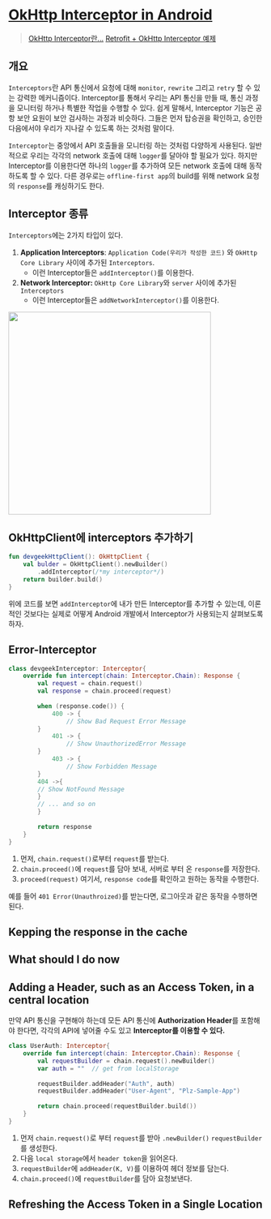 # [OkHttp Interceptor in Android](https://www.geeksforgeeks.org/okhttp-interceptor-in-android/)
> [OkHttp Interceptor란...]()
> [Retrofit + OkHttp Interceptor 예제]()

## 개요
<p>

`Interceptors`란 API 통신에서 요청에 대해 `monitor`, `rewrite` 그리고 `retry` 할 수 있는 강력한 메커니즘이다. Interceptor를 통해서 우리는 API 통신을 만들 때, 통신 과정을 모니터링 하거나 특별한 작업을 수행할 수 있다. 쉽게 말해서, Interceptor 기능은 공항 보안 요원이 보안 검사하는 과정과 비슷하다. 그들은 먼저 탑승권을 확인하고, 승인한 다음에서야 우리가 지나갈 수 있도록 하는 것처럼 말이다. 

</p>

<p>

`Interceptor`는 중앙에서 API 호출들을 모니터링 하는 것처럼 다양하게 사용된다. 일반적으로 우리는 각각의 network 호출에 대해 `logger`를 달아야 할 필요가 있다. 하지만 Interceptor를 이용한다면 하나의 `logger`를 추가하여 모든 network 호출에 대해 동작하도록 할 수 있다. 다른 경우로는 `offline-first app`의 build를 위해 network 요청의 `response`를 캐싱하기도 한다.

</p>

## Interceptor 종류
<p>

`Interceptors`에는 2가지 타입이 있다.
1. <strong>Application Interceptors</strong>: `Application Code(우리가 작성한 코드)` 와 `OkHttp Core Library` 사이에 추가된 `Interceptors`. 
    - 이런 Interceptor들은 `addInterceptor()`를 이용한다.
2. <strong>Network Interceptor: </strong>`OkHttp Core Library`와  `server` 사이에 추가된 `Interceptors`
	- 이런 Interceptor들은 `addNetworkInterceptor()`를 이용한다.

</p>

<p>

<image src="https://square.github.io/okhttp/assets/images/interceptors%402x.png" width=400/>

</p>

## OkHttpClient에 interceptors 추가하기
``` kotlin
fun devgeekHttpClient(): OkHttpClient {
	val bulder = OkHttpClient().newBuilder()
		.addInterceptor(/*my interceptor*/)
	return builder.build()
}
```

<p>

위에 코드를 보면 ``addInterceptor``에 내가 만든 Interceptor를 추가할 수 있는데, 이론적인 것보다는 실제로 어떻게 Android 개발에서 Interceptor가 사용되는지 살펴보도록 하자.

</p>

## Error-Interceptor
``` kotlin
class devgeekInterceptor: Interceptor{
    override fun intercept(chain: Interceptor.Chain): Response {  
        val request = chain.request()  
        val response = chain.proceed(request)  
  
        when (response.code()) {  
            400 -> {  
                // Show Bad Request Error Message 
	    }  
            401 -> {  
                // Show UnauthorizedError Message  
	    }  
            403 -> {  
                // Show Forbidden Message  
   	    }  
  	    404 ->{
		// Show NotFound Message
	    }
	    // ... and so on
        }  
  
        return response  
    }  
}
```

<p>


1. 먼저, `chain.request()`로부터 `request`를 받는다.
2. `chain.proceed()`에 `request`를 담아 보내, 서버로 부터 온 `response`를 저장한다.
3. `proceed(request)` 여기서, `response code`를 확인하고 원하는 동작을 수행한다.

예를 들어 `401 Error(Unauthroized)`를 받는다면, 로그아웃과 같은 동작을 수행하면 된다. 


</p>

## Kepping the response in the cache

## What should I do now

## Adding a Header, such as an Access Token, in a central location

<p>

만약 API 통신을 구현해야 하는데 모든 API 통신에 <strong>Authorization Header</strong>를 포함해야 한다면, 각각의 API에 넣어줄 수도 있고 <strong>Interceptor를 이용할 수 있다.</strong>

``` kotlin
class UserAuth: Interceptor{  
    override fun intercept(chain: Interceptor.Chain): Response {  
        val requestBuilder = chain.request().newBuilder()  
        var auth = ""  // get from localStorage
  
	    requestBuilder.addHeader("Auth", auth)  
        requestBuilder.addHeader("User-Agent", "Plz-Sample-App")  
  
        return chain.proceed(requestBuilder.build())  
    }  
}

```
1. 먼저 `chain.request()`로 부터 `request`를 받아 `.newBuilder()` `requestBuilder`를 생성한다.
2. 다음 `local storage`에서 `header token`을 읽어온다.
3. `requestBuilder`에 `addHeader(K, V)`를 이용하여 헤더 정보를 담는다.
4. `chain.proceed()`에 `requestBuilder`를 담아 요청보낸다.

</p>


## Refreshing the Access Token in a Single Location
